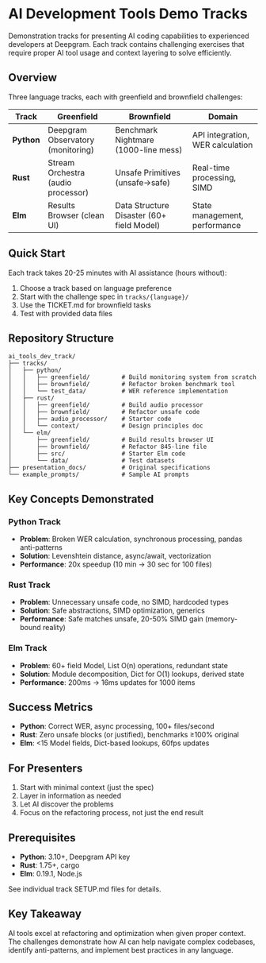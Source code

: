 # AI Development Tools Demo Tracks

Demonstration tracks for presenting AI coding capabilities to experienced developers at Deepgram. Each track contains challenging exercises that require proper AI tool usage and context layering to solve efficiently.

## Overview

Three language tracks, each with greenfield and brownfield challenges:

| Track | Greenfield | Brownfield | Domain |
|-------|------------|------------|---------|
| **Python** | Deepgram Observatory (monitoring) | Benchmark Nightmare (1000-line mess) | API integration, WER calculation |
| **Rust** | Stream Orchestra (audio processor) | Unsafe Primitives (unsafe→safe) | Real-time processing, SIMD |
| **Elm** | Results Browser (clean UI) | Data Structure Disaster (60+ field Model) | State management, performance |

## Quick Start

Each track takes 20-25 minutes with AI assistance (hours without):

1. Choose a track based on language preference
2. Start with the challenge spec in `tracks/{language}/`
3. Use the TICKET.md for brownfield tasks
4. Test with provided data files

## Repository Structure

```
ai_tools_dev_track/
├── tracks/
│   ├── python/
│   │   ├── greenfield/         # Build monitoring system from scratch
│   │   ├── brownfield/         # Refactor broken benchmark tool
│   │   └── test_data/          # WER reference implementation
│   ├── rust/
│   │   ├── greenfield/         # Build audio processor
│   │   ├── brownfield/         # Refactor unsafe code
│   │   ├── audio_processor/    # Starter code
│   │   └── context/            # Design principles doc
│   └── elm/
│       ├── greenfield/         # Build results browser UI
│       ├── brownfield/         # Refactor 845-line file
│       ├── src/                # Starter Elm code
│       └── data/               # Test datasets
├── presentation_docs/          # Original specifications
└── example_prompts/            # Sample AI prompts

```

## Key Concepts Demonstrated

### Python Track
- **Problem**: Broken WER calculation, synchronous processing, pandas anti-patterns
- **Solution**: Levenshtein distance, async/await, vectorization
- **Performance**: 20x speedup (10 min → 30 sec for 100 files)

### Rust Track
- **Problem**: Unnecessary unsafe code, no SIMD, hardcoded types
- **Solution**: Safe abstractions, SIMD optimization, generics
- **Performance**: Safe matches unsafe, 20-50% SIMD gain (memory-bound reality)

### Elm Track
- **Problem**: 60+ field Model, List O(n) operations, redundant state
- **Solution**: Module decomposition, Dict for O(1) lookups, derived state
- **Performance**: 200ms → 16ms updates for 1000 items

## Success Metrics

- **Python**: Correct WER, async processing, 100+ files/second
- **Rust**: Zero unsafe blocks (or justified), benchmarks ≥100% original
- **Elm**: <15 Model fields, Dict-based lookups, 60fps updates

## For Presenters

1. Start with minimal context (just the spec)
2. Layer in information as needed
3. Let AI discover the problems
4. Focus on the refactoring process, not just the end result

## Prerequisites

- **Python**: 3.10+, Deepgram API key
- **Rust**: 1.75+, cargo
- **Elm**: 0.19.1, Node.js

See individual track SETUP.md files for details.

## Key Takeaway

AI tools excel at refactoring and optimization when given proper context. The challenges demonstrate how AI can help navigate complex codebases, identify anti-patterns, and implement best practices in any language.